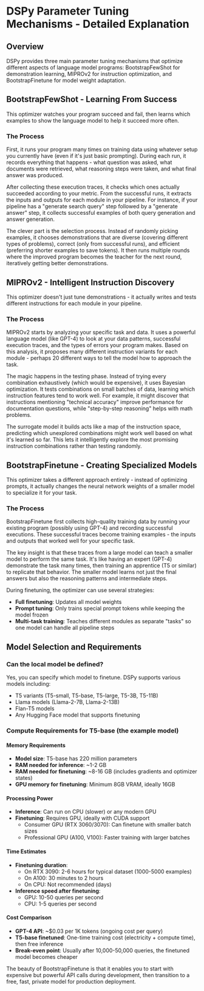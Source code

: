 # DSPy Parameter Tuning Mechanisms - Detailed Explanation

## Overview
DSPy provides three main parameter tuning mechanisms that optimize different aspects of language model programs: BootstrapFewShot for demonstration learning, MIPROv2 for instruction optimization, and BootstrapFinetune for model weight adaptation.

## BootstrapFewShot - Learning From Success

This optimizer watches your program succeed and fail, then learns which examples to show the language model to help it succeed more often.

### The Process
First, it runs your program many times on training data using whatever setup you currently have (even if it's just basic prompting). During each run, it records everything that happens - what question was asked, what documents were retrieved, what reasoning steps were taken, and what final answer was produced.

After collecting these execution traces, it checks which ones actually succeeded according to your metric. From the successful runs, it extracts the inputs and outputs for each module in your pipeline. For instance, if your pipeline has a "generate search query" step followed by a "generate answer" step, it collects successful examples of both query generation and answer generation.

The clever part is the selection process. Instead of randomly picking examples, it chooses demonstrations that are diverse (covering different types of problems), correct (only from successful runs), and efficient (preferring shorter examples to save tokens). It then runs multiple rounds where the improved program becomes the teacher for the next round, iteratively getting better demonstrations.

## MIPROv2 - Intelligent Instruction Discovery

This optimizer doesn't just tune demonstrations - it actually writes and tests different instructions for each module in your pipeline.

### The Process
MIPROv2 starts by analyzing your specific task and data. It uses a powerful language model (like GPT-4) to look at your data patterns, successful execution traces, and the types of errors your program makes. Based on this analysis, it proposes many different instruction variants for each module - perhaps 20 different ways to tell the model how to approach the task.

The magic happens in the testing phase. Instead of trying every combination exhaustively (which would be expensive), it uses Bayesian optimization. It tests combinations on small batches of data, learning which instruction features tend to work well. For example, it might discover that instructions mentioning "technical accuracy" improve performance for documentation questions, while "step-by-step reasoning" helps with math problems.

The surrogate model it builds acts like a map of the instruction space, predicting which unexplored combinations might work well based on what it's learned so far. This lets it intelligently explore the most promising instruction combinations rather than testing randomly.

## BootstrapFinetune - Creating Specialized Models

This optimizer takes a different approach entirely - instead of optimizing prompts, it actually changes the neural network weights of a smaller model to specialize it for your task.

### The Process
BootstrapFinetune first collects high-quality training data by running your existing program (possibly using GPT-4) and recording successful executions. These successful traces become training examples - the inputs and outputs that worked well for your specific task.

The key insight is that these traces from a large model can teach a smaller model to perform the same task. It's like having an expert (GPT-4) demonstrate the task many times, then training an apprentice (T5 or similar) to replicate that behavior. The smaller model learns not just the final answers but also the reasoning patterns and intermediate steps.

During finetuning, the optimizer can use several strategies:
- **Full finetuning**: Updates all model weights
- **Prompt tuning**: Only trains special prompt tokens while keeping the model frozen
- **Multi-task training**: Teaches different modules as separate "tasks" so one model can handle all pipeline steps

## Model Selection and Requirements

### Can the local model be defined?
Yes, you can specify which model to finetune. DSPy supports various models including:
- T5 variants (T5-small, T5-base, T5-large, T5-3B, T5-11B)
- Llama models (Llama-2-7B, Llama-2-13B)
- Flan-T5 models
- Any Hugging Face model that supports finetuning

### Compute Requirements for T5-base (the example model)

#### Memory Requirements
- **Model size**: T5-base has 220 million parameters
- **RAM needed for inference**: ~1-2 GB
- **RAM needed for finetuning**: ~8-16 GB (includes gradients and optimizer states)
- **GPU memory for finetuning**: Minimum 8GB VRAM, ideally 16GB

#### Processing Power
- **Inference**: Can run on CPU (slower) or any modern GPU
- **Finetuning**: Requires GPU, ideally with CUDA support
  - Consumer GPU (RTX 3060/3070): Can finetune with smaller batch sizes
  - Professional GPU (A100, V100): Faster training with larger batches

#### Time Estimates
- **Finetuning duration**:
  - On RTX 3090: 2-6 hours for typical dataset (1000-5000 examples)
  - On A100: 30 minutes to 2 hours
  - On CPU: Not recommended (days)
- **Inference speed after finetuning**:
  - GPU: 10-50 queries per second
  - CPU: 1-5 queries per second

#### Cost Comparison
- **GPT-4 API**: ~$0.03 per 1K tokens (ongoing cost per query)
- **T5-base finetuned**: One-time training cost (electricity + compute time), then free inference
- **Break-even point**: Usually after 10,000-50,000 queries, the finetuned model becomes cheaper

The beauty of BootstrapFinetune is that it enables you to start with expensive but powerful API calls during development, then transition to a free, fast, private model for production deployment.